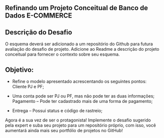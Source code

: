 ## Refinando um Projeto Conceitual de Banco de Dados E-COMMERCE

## Descrição do Desafio 
O esquema deverá ser adicionado a um repositório do Github para futura avaliação do desafio de projeto. Adicione ao Readme a descrição do projeto conceitual para fornecer o contexto sobre seu esquema.  

## Objetivo: 
- Refine o modelo apresentado acrescentando os seguintes pontos:  Cliente PJ e PF;
 
- Uma conta pode ser PJ ou PF, mas não pode ter as duas informações; Pagamento – Pode ter cadastrado mais de uma forma de pagamento; 

- Entrega – Possui status e código de rastreio; 

Agora é a sua vez de ser o protagonista! Implemente o desafio sugerido pela expert e suba seu projeto para um repositório próprio, com isso, você aumentará ainda mais seu portfólio de projetos no GitHub!
